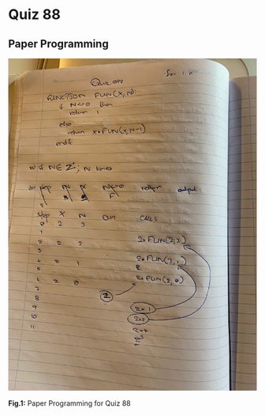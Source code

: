 # Quiz 88

## Paper Programming
![](/Assets/Quiz_088_papercode.jpeg)

**Fig.1:** Paper Programming for Quiz 88